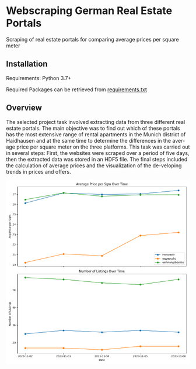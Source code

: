 # Webscraping German Real Estate Portals
Scraping of real estate portals for comparing average prices per square meter

## Installation
Requirements: Python 3.7+

Required Packages can be retrieved from [requirements.txt](https://github.com/ls-schwnstr/Webscraping_Real_Estate_Portals/blob/main/requirements.txt)


## Overview
The selected project task involved extracting data from three different real estate portals. The main objective was to find out which of these portals has the most extensive range of rental apartments in the Munich district of Haidhausen and at the same time to determine the differences in the aver-age price per square meter on the three platforms. This task was carried out in several steps: First, the websites were scraped over a period of five days, then the extracted data was stored in an HDF5 file. The final steps included the calculation of average prices and the visualization of the de-veloping trends in prices and offers. 

![Alt text](visualization.png)
